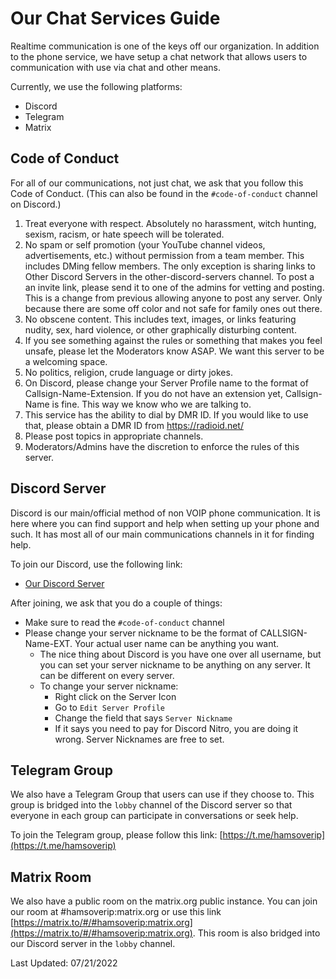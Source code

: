 # Our Chat Services Guide

Realtime communication is one of the keys off our organization. In addition to the phone service, we have setup a chat network that allows users to communication with use via chat and other means.

Currently, we use the following platforms:

* Discord
* Telegram
* Matrix

## Code of Conduct

For all of our communications, not just chat, we ask that you follow this Code of Conduct. (This can also be found in the ```#code-of-conduct``` channel on Discord.)

1. Treat everyone with respect. Absolutely no harassment, witch hunting, sexism, racism, or hate speech will be tolerated. 
2. No spam or self promotion (your YouTube channel videos, advertisements, etc.) without permission from a team member. This includes DMing fellow members. The only exception is sharing links to Other Discord Servers in the other-discord-servers channel. To post a an invite link, please send it to one of the admins for vetting and posting. This is a change from previous allowing anyone to post any server. Only because there are some off color and not safe for family ones out there.
3. No obscene content. This includes text, images, or links featuring nudity, sex, hard violence, or other graphically disturbing content. 
4. If you see something against the rules or something that makes you feel unsafe, please let the Moderators know ASAP. We want this server to be a welcoming space.
5. No politics, religion, crude language or dirty jokes.
6. On Discord, please change your Server Profile name to the format of Callsign-Name-Extension. If you do not have an extension yet, Callsign-Name is fine. This way we know who we are talking to.
7. This service has the ability to dial by DMR ID. If you would like to use that, please obtain a DMR ID from https://radioid.net/
8. Please post topics in appropriate channels.
9. Moderators/Admins have the discretion to enforce the rules of this server. 

## Discord Server

Discord is our main/official method of non VOIP phone communication. It is here where you can find support and help when setting up your phone and such. It has most all of our main communications channels in it for finding help.

To join our Discord, use the following link:

  * [Our Discord Server](https://discord.gg/6VgdWw3vM4)

After joining, we ask that you do a couple of things:

* Make sure to read the ```#code-of-conduct``` channel
* Please change your server nickname to be the format of CALLSIGN-Name-EXT. Your actual user name can be anything you want.
    * The nice thing about Discord is you have one over all username, but you can set your server nickname to be anything on any server. It can be different on every server.
    * To change your server nickname:
        * Right click on the Server Icon
        * Go to ```Edit Server Profile```
        * Change the field that says ```Server Nickname```
        * If it says you need to pay for Discord Nitro, you are doing it wrong. Server Nicknames are free to set.

## Telegram Group

We also have a Telegram Group that users can use if they choose to. This group is bridged into the ```lobby``` channel of the Discord server so that everyone in each group can participate in conversations or seek help.

To join the Telegram group, please follow this link: [https://t.me/hamsoverip](https://t.me/hamsoverip)

## Matrix Room

We also have a public room on the matrix.org public instance. You can join our room at #hamsoverip:matrix.org or use this link [https://matrix.to/#/#hamsoverip:matrix.org](https://matrix.to/#/#hamsoverip:matrix.org). This room is also bridged into our Discord server in the ```lobby``` channel.

Last Updated: 07/21/2022